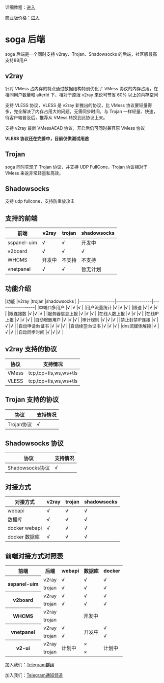 详细教程：[进入](https://doc.sprov.xyz)

商业版价格：[进入](https://doc.sprov.xyz/future/get-license-code)

# soga 后端
soga 后端是一个同时支持 v2ray、Trojan、Shadowsocks 的后端，社区版最高支持88用户

## v2ray
针对 VMess 占内存的特点通过数据结构特别优化了 VMess 协议的内存占用，在相同用户数量和 alterId 下，相对于原版 v2ray 来说可节省 60% 以上的内存空间

支持 VLESS 协议，VLESS 是 v2ray 新推出的协议，比 VMess 协议要轻量得多，完全解决了内存占用大的问题，无需同步时间，与 Trojan 一样轻量、快速，待客户端普及后，推荐从 VMess 转换到此协议上来。

支持 v2ray 最新 VMessAEAD 协议，开启后仍可同时兼容原 VMess 协议

**VLESS 协议还在完善中，目前仅供测试用途**

## Trojan
soga 同时实现了 Trojan 协议，并支持 UDP FullCone，Trojan 协议相对于 VMess 来说非常轻量和高效。

## Shadowsocks
支持 udp fullcone，支持防重放攻击

## 支持的前端
|前端              |v2ray              |trojan           |shadowsocks           |
|------------------|------------------|------------------|------------------|
|sspanel-uim	   |√                 |√                 |开发中                 |
|v2board	   |√                 |√                 |√                 |
|WHCMS             |开发中             |不支持            |不支持            |
|vnetpanel         |√                 |√                 |暂无计划                 |


## 功能介绍
|功能              |v2ray              |trojan           |shadowsocks           |
|------------------|------------------|------------------|
|单端口多用户	   |√                 |√                 |√                 |
|用户流量统计	   |√                 |√                 |√                 |
|限速              |√                 |√                 |√                 |
|限连接数           |√                 |√                |√                 |
|服务器信息上报      |√                |√                 |√                 |
|在线人数上报        |√                |√                 |√                 |
|在线IP上报         |√                 |√                 |√                 |
|自动增删用户       |√                 |√                  |√                 |
|审计规则           |√                 |√                 |√                 |
|禁止封禁IP连接      |√                |√                 |√                 |
|自动申请tls证书     |√                 |√                 |√                 |
|自动续签tls证书     |√                 |√                 |√                 |
|dns流媒体解锁       |√                 |√                 |√                 |
|自动同步时间        |√                 |√                 |√                 |

## v2ray 支持的协议
|协议              |支持情况           |
|----------------- |------------------|
|VMess             |tcp,tcp+tls,ws,ws+tls                 |
|VLESS             |tcp,tcp+tls,ws,ws+tls                 |

## Trojan 支持的协议
|协议              |支持情况           |
|----------------- |------------------|
|Trojan协议         |√                 |

## Shadowsocks 协议
|协议              |支持情况           |
|----------------- |------------------|
|Shadowsocks协议   |√                 |


## 对接方式
|对接方式           |v2ray             |trojan           |shadowsocks           |
|------------------|------------------|------------------|------------------|
|webapi     	   |√                 |√                 |√                 |
|数据库   	        |√                 |√                 |√                 |
|docker webapi     |√                 |√                 |√                 |
|docker 数据库     |√                 |√                 |√                 |

## 前端对接方式对照表
<table>
    <tr>
        <th>前端</th>
        <th>后端</th>
        <th>webapi</th>
        <th>数据库</th>
        <th>docker</th>
    </tr>
    <tr>
        <th rowspan="2">sspanel-uim</th>
        <td>v2ray</td>
        <td>√</td>
        <td>√</td>
        <td>√</td>
    </tr>
    <tr>
        <td>trojan</td>
        <td>√</td>
        <td>√</td>
        <td>√</td>
    </tr>
    <tr>
        <th rowspan="2">v2board</th>
        <td>v2ray</td>
        <td>√</td>
        <td>√</td>
        <td>√</td>
    </tr>
    <tr>
        <td>trojan</td>
        <td>√</td>
        <td>√</td>
        <td>√</td>
    </tr>
    <tr>
        <th rowspan="2">WHCMS</th>
        <td>v2ray</td>
        <td rowspan="2" colspan="3" align="center">开发中</td>
    </tr>
    <tr>
        <td>trojan</td>
    </tr>
    <tr>
        <th rowspan="2">vnetpanel</th>
        <td>v2ray</td>
        <td>√</td>
        <td rowspan="2" align="center">开发中</td>
        <td>√</td>
    </tr>
    <tr>
        <td>trojan</td>
        <td>√</td>
        <td>√</td>
    </tr>
    <tr>
        <th rowspan="2">v2-ui</th>
        <td>v2ray</td>
        <td rowspan="2">计划中</td>
        <td>×</td>
        <td rowspan="2">计划中</td>
    </tr>
    <tr>
        <td>trojan</td>
        <td>×</td>
    </tr>
</table>

加入我们：[Telegram群组](https://t.me/soga_v2ray)

加入我们：[Telegram通知频道](https://t.me/sogav2ray)
